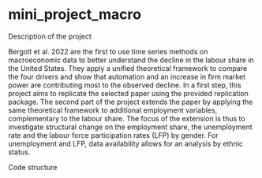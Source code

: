 # mini_project_macro

Description of the project

Bergolt et al. 2022 are the first to use time series methods on macroeconomic data to better understand the decline in the labour share in the United States. They apply a unified theoretical framework to compare the four drivers and show that automation and an increase in firm market power are contributing most to the observed decline. In a first step, this project aims to replicate the selected paper using the provided replication package. The second part of the project extends the paper by applying the same theoretical framework to additional employment variables, complementary to the labour share. The focus of the extension is thus to investigate structural change on the employment share, the unemployment rate and the labour force participation rates (LFP) by gender. For unemployment and LFP, data availability allows for an analysis by ethnic status. 

Code structure

